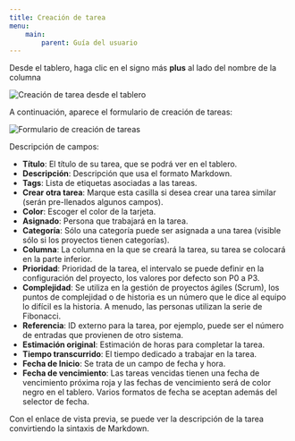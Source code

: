 ```yaml
---
title: Creación de tarea
menu:
    main:
        parent: Guía del usuario
---
```


Desde el tablero, haga clic en el signo más **plus** al lado del nombre de la columna

![Creación de tarea desde el tablero](/images/v1/es/task-creation-board.png)

A continuación, aparece el formulario de creación de tareas:

![Formulario de creación de tareas](/images/v1/es/task-creation-form.png)

Descripción de campos:

- **Título**: El título de su tarea, que se podrá ver en el tablero.
- **Descripción**: Descripción que usa el formato Markdown.
- **Tags**: Lista de etiquetas asociadas a las tareas.
- **Crear otra tarea**: Marque esta casilla si desea crear una tarea similar (serán pre-llenados algunos campos).
- **Color**: Escoger el color de la tarjeta.
- **Asignado**: Persona que trabajará en la tarea.
- **Categoría**: Sólo una categoría puede ser asignada a una tarea (visible sólo si los proyectos tienen categorías).
- **Columna**: La columna en la que se creará la tarea, su tarea se colocará en la parte inferior.
- **Prioridad**: Prioridad de la tarea, el intervalo se puede definir en la configuración del proyecto, los valores por defecto son P0 a P3.
- **Complejidad**: Se utiliza en la gestión de proyectos ágiles (Scrum), los puntos de complejidad o de historia es un número que le dice al equipo lo difícil es la historia. A menudo, las personas utilizan la serie de Fibonacci.
- **Referencia**: ID externo para la tarea, por ejemplo, puede ser el número de entradas que provienen de otro sistema.
- **Estimación original**: Estimación de horas para completar la tarea.
- **Tiempo transcurrido**: El tiempo dedicado a trabajar en la tarea.
- **Fecha de Inicio**: Se trata de un campo de fecha y hora.
- **Fecha de vencimiento**: Las tareas vencidas tienen una fecha de vencimiento próxima roja y las fechas de vencimiento será de color negro en el tablero. Varios formatos de fecha se aceptan además del selector de fecha.

Con el enlace de vista previa, se puede ver la descripción de la tarea convirtiendo la sintaxis de Markdown.